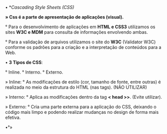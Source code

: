 • **Cascading Style Sheets  (CSS)*

**» Css é a parte de apresentação de aplicações (visual).**

° Para o desenvolvimento de aplicações em **HTML e CSS3** utilizamos os sites **W3C e MDM** para consulta de informações envolvendo ambas.

° Para a validação de arquivos utilizamos o site do **W3C** (Validator W3C) conforme os padrões para a criação e a interpretação de conteúdos para a Web.

• **3 Tipos de CSS**:

° Inline.
° Interno.
° Externo.

» Inline:
° As modificações de estilo (cor, tamanho de fonte, entre outras) é realizada no meio da estrutura do HTML (nas tags). (NÃO UTILIZAR)

» Interno:
° Aplica as modificações dentro da tag **< head >>**. (Evite utilizar).

» Externo:
° Cria uma parte externa para a aplicação do CSS, deixando o código mais limpo e podendo realizar mudanças no design de forma mais efetiva.


•°»